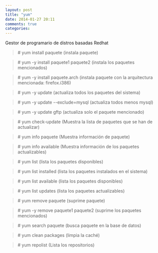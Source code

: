 ```yaml
---
layout: post
title: "yum"
date: 2014-01-27 20:11
comments: true
categories: 
---
```

Gestor de programario de distros basadas Redhat

>\# yum install paquete  (instala paquete)

>\# yum -y install paquete1 paquete2 (instala los paquetes mencionados)

>\# yum -y install paquete.arch (instala paquete con la arquitectura mencionada: firefox.i386)

>\# yum -y update   (actualiza todos los paquetes del sistema)

>\# yum -y update --exclude=mysql (actualiza todos menos mysql)

>\# yum -y update gftp  (actualiza solo el paquete mencionado)

>\# yum check-update   (Muestra la lista de paquetes que se han de actualizar)

>\# yum info paquete    (Muestra información de paquete)

>\# yum info available   (Muestra información de los paquetes actualizables)

>\# yum list     (lista los paquetes disponibles)

>\# yum list installed  (lista los paquetes instalados en el sistema)

>\# yum list available (lista los paquetes disponibles)

>\# yum list updates   (lista los paquetes actualizables)

>\# yum remove paquete (suprime paquete)

>\# yum -y remove paquete1 paquete2  (suprime los paquetes mencionados)

>\# yum search paquete  (busca paquete en la base de datos)

>\# yum clean packages  (limpia la caché)

>\# yum repolist   (Lista los repositorios)

